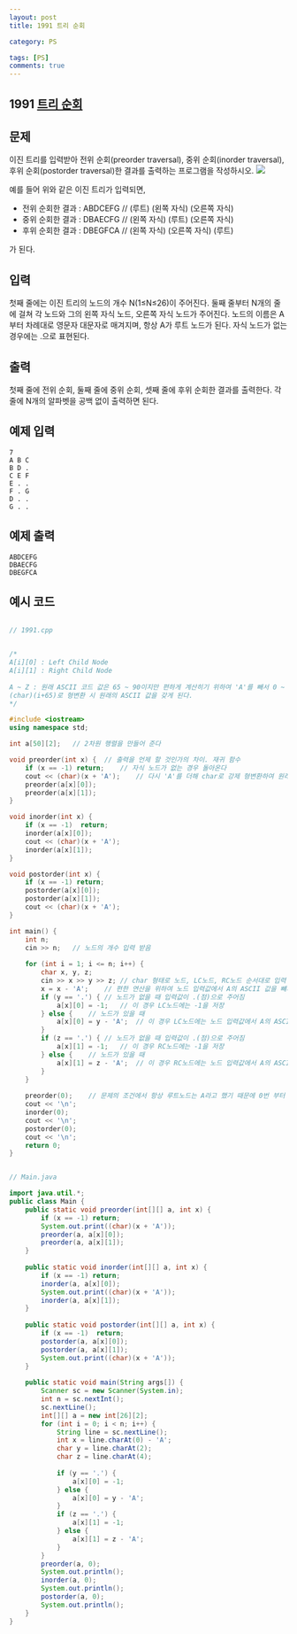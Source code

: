 ```yaml
---
layout: post
title: 1991 트리 순회

category: PS

tags: [PS]
comments: true
---
```


## 1991 [트리 순회](https://www.acmicpc.net/problem/1991)


## 문제

 이진 트리를 입력받아 전위 순회(preorder traversal), 중위 순회(inorder traversal), 후위 순회(postorder traversal)한 결과를 출력하는 프로그램을 작성하시오.
![](https://www.acmicpc.net/JudgeOnline/upload/201007/trtr.png)

예를 들어 위와 같은 이진 트리가 입력되면,

- 전위 순회한 결과 : ABDCEFG // (루트) (왼쪽 자식) (오른쪽 자식)
- 중위 순회한 결과 : DBAECFG // (왼쪽 자식) (루트) (오른쪽 자식)
- 후위 순회한 결과 : DBEGFCA // (왼쪽 자식) (오른쪽 자식) (루트)

가 된다.

## 입력

첫째 줄에는 이진 트리의 노드의 개수 N(1≤N≤26)이 주어진다. 둘째 줄부터 N개의 줄에 걸쳐 각 노드와 그의 왼쪽 자식 노드, 오른쪽 자식 노드가 주어진다. 노드의 이름은 A부터 차례대로 영문자 대문자로 매겨지며, 항상 A가 루트 노드가 된다. 자식 노드가 없는 경우에는 .으로 표현된다.

## 출력

첫째 줄에 전위 순회, 둘째 줄에 중위 순회, 셋째 줄에 후위 순회한 결과를 출력한다. 각 줄에 N개의 알파벳을 공백 없이 출력하면 된다.


## 예제 입력

~~~
7
A B C
B D .
C E F
E . .
F . G
D . .
G . .
~~~

## 예제 출력
~~~
ABDCEFG
DBAECFG
DBEGFCA
~~~

## 예시 코드

```cpp

// 1991.cpp


/*	
A[i][0] : Left Child Node
A[i][1] : Right Child Node
    
A ~ Z : 원래 ASCII 코드 값은 65 ~ 90이지만 편하게 계산히기 위하여 'A'를 빼서 0 ~ 25 범위(알파벳은 26자 이므로)로 만들어 준다.
(char)(i+65)로 형변환 시 원래의 ASCII 값을 갖게 된다.
*/

#include <iostream>
using namespace std;

int a[50][2];	// 2차원 행렬을 만들어 준다

void preorder(int x) {	// 출력을 언제 할 것인가의 차이. 재귀 함수
    if (x == -1) return;	// 자식 노드가 없는 경우 돌아온다
    cout << (char)(x + 'A');	// 다시 'A'를 더해 char로 강제 형변환하여 원래 알파벳의 ASCII 값을 출력
    preorder(a[x][0]);
    preorder(a[x][1]);
}

void inorder(int x) {
    if (x == -1)  return;
    inorder(a[x][0]);
    cout << (char)(x + 'A');
    inorder(a[x][1]);
}

void postorder(int x) {
    if (x == -1) return;
    postorder(a[x][0]);
    postorder(a[x][1]);
    cout << (char)(x + 'A');
}

int main() {
    int n;
    cin >> n;	// 노드의 개수 입력 받음
    
    for (int i = 1; i <= n; i++) {
        char x, y, z;
        cin >> x >> y >> z;	// char 형태로 노드, LC노드, RC노드 순서대로 입력 받음
        x = x - 'A';	// 편한 연산을 위하여 노드 입력값에서 A의 ASCII 값을 뺴서 A를 0으로 만듦
        if (y == '.') {	// 노드가 없을 때 입력값이 .(점)으로 주어짐
            a[x][0] = -1;	// 이 경우 LC노드에는 -1을 저장
        } else {	// 노드가 있을 때
            a[x][0] = y - 'A';	// 이 경우 LC노드에는 노드 입력값에서 A의 ASCII 값을 뺴서 저장
        }
        if (z == '.') {	// 노드가 없을 때 입력값이 .(점)으로 주어짐
            a[x][1] = -1;	// 이 경우 RC노드에는 -1을 저장
        } else {	// 노드가 있을 때
            a[x][1] = z - 'A';	// 이 경우 RC노드에는 노드 입력값에서 A의 ASCII 값을 뺴서 저장
        }
    }
    
    preorder(0);	// 문제의 조건에서 항상 루트노드는 A라고 했기 때문에 0번 부터 순회 시작
    cout << '\n';
    inorder(0);
    cout << '\n';
    postorder(0);
    cout << '\n';
    return 0;
}


```



```java

// Main.java

import java.util.*;
public class Main {
    public static void preorder(int[][] a, int x) {
        if (x == -1) return;
        System.out.print((char)(x + 'A'));
        preorder(a, a[x][0]);
        preorder(a, a[x][1]);
    }
    
    public static void inorder(int[][] a, int x) {
        if (x == -1) return;
        inorder(a, a[x][0]);
        System.out.print((char)(x + 'A'));
        inorder(a, a[x][1]);
    }
    
    public static void postorder(int[][] a, int x) {
        if (x == -1)  return;
        postorder(a, a[x][0]);
        postorder(a, a[x][1]);
        System.out.print((char)(x + 'A'));
    }
    
    public static void main(String args[]) {
        Scanner sc = new Scanner(System.in);
        int n = sc.nextInt();
        sc.nextLine();
        int[][] a = new int[26][2];
        for (int i = 0; i < n; i++) {
            String line = sc.nextLine();
            int x = line.charAt(0) - 'A';
            char y = line.charAt(2);
            char z = line.charAt(4);
            
            if (y == '.') {
                a[x][0] = -1;
            } else {
                a[x][0] = y - 'A';
            }
            if (z == '.') {
                a[x][1] = -1;
            } else {
                a[x][1] = z - 'A'; 
            }
        }
        preorder(a, 0);
        System.out.println();
        inorder(a, 0);
        System.out.println();
        postorder(a, 0);
        System.out.println();
    }
}

```